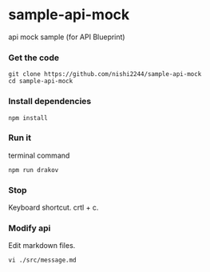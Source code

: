 # sample-api-mock
api mock sample (for API Blueprint)

### Get the code
```
git clone https://github.com/nishi2244/sample-api-mock
cd sample-api-mock
```

### Install dependencies
```
npm install
```

### Run it
terminal command
```
npm run drakov
```

### Stop
Keyboard shortcut. crtl + c.

### Modify api
Edit markdown files.
```
vi ./src/message.md
```
